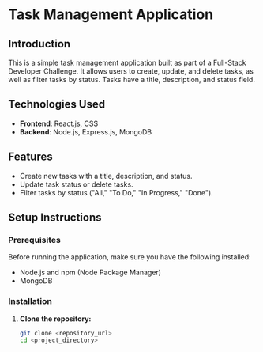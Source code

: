 # Task Management Application

## Introduction

This is a simple task management application built as part of a Full-Stack Developer Challenge. It allows users to create, update, and delete tasks, as well as filter tasks by status. Tasks have a title, description, and status field.

## Technologies Used

- **Frontend**: React.js, CSS
- **Backend**: Node.js, Express.js, MongoDB

## Features

- Create new tasks with a title, description, and status.
- Update task status or delete tasks.
- Filter tasks by status ("All," "To Do," "In Progress," "Done").

## Setup Instructions

### Prerequisites

Before running the application, make sure you have the following installed:

- Node.js and npm (Node Package Manager)
- MongoDB

### Installation

1. **Clone the repository:**

   ```bash
   git clone <repository_url>
   cd <project_directory>
   ```
